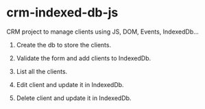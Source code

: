# crm-indexed-db-js

CRM project to manage clients using JS, DOM, Events, IndexedDb...

1. Create the db to store the clients.

2. Validate the form and add clients to IndexedDb.

3. List all the clients.

4. Edit client and update it in IndexedDb.

5. Delete client and update it in IndexedDb.